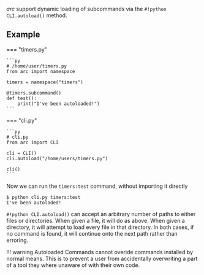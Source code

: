 
*arc* support dynamic loading of subcommands via the `#!python CLI.autoload()` method.

## Example

=== "timers.py"

    ```py
    # /home/user/timers.py
    from arc import namespace

    timers = namespace("timers")

    @timers.subcommand()
    def test():
        print("I've been autoloaded!")
    ```

=== "cli.py"

    ```py
    # cli.py
    from arc import CLI

    cli = CLI()
    cli.autoload("/home/users/timers.py")

    cli()
    ```

Now we can run the `timers:test` command, without importing it directly
```
$ python cli.py timers:test
I've been autoladed!
```

`#!python CLI.autoload()` can accept an arbitrary number of paths to either files or directories. When given a file, it will do as above. When given a directory, it will attempt to load every file in that directory. In both cases, if no command is found, it will continue onto the next path rather than erroring.

!!! warning
    Autoloaded Commands cannot overide commands installed by normal means. This is to prevent a user from accidentally overwriting a part of a tool they where unaware of with their own code.


